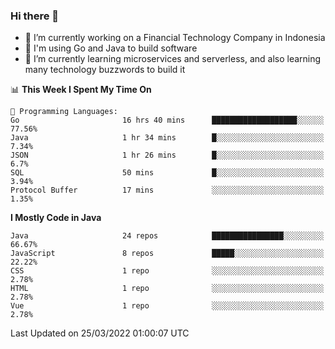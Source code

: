 ### Hi there 👋

<!--
**mazzama/mazzama** is a ✨ _special_ ✨ repository because its `README.md` (this file) appears on your GitHub profile.

Here are some ideas to get you started:

- 🔭 I’m currently working on ...
- 🌱 I’m currently learning ...
- 👯 I’m looking to collaborate on ...
- 🤔 I’m looking for help with ...
- 💬 Ask me about ...
- 📫 How to reach me: ...
- 😄 Pronouns: ...
- ⚡ Fun fact: ...
-->

- 🔭 I’m currently working on a Financial Technology Company in Indonesia
- :gun: I'm using Go and Java to build software
- 🌱 I’m currently learning microservices and serverless, and also learning many technology buzzwords to build it

<!--START_SECTION:waka-->
📊 **This Week I Spent My Time On** 

```text
💬 Programming Languages: 
Go                       16 hrs 40 mins      ███████████████████░░░░░░   77.56% 
Java                     1 hr 34 mins        █░░░░░░░░░░░░░░░░░░░░░░░░   7.34% 
JSON                     1 hr 26 mins        █░░░░░░░░░░░░░░░░░░░░░░░░   6.7% 
SQL                      50 mins             █░░░░░░░░░░░░░░░░░░░░░░░░   3.94% 
Protocol Buffer          17 mins             ░░░░░░░░░░░░░░░░░░░░░░░░░   1.35%

```

**I Mostly Code in Java** 

```text
Java                     24 repos            ████████████████░░░░░░░░░   66.67% 
JavaScript               8 repos             █████░░░░░░░░░░░░░░░░░░░░   22.22% 
CSS                      1 repo              ░░░░░░░░░░░░░░░░░░░░░░░░░   2.78% 
HTML                     1 repo              ░░░░░░░░░░░░░░░░░░░░░░░░░   2.78% 
Vue                      1 repo              ░░░░░░░░░░░░░░░░░░░░░░░░░   2.78%

```



 Last Updated on 25/03/2022 01:00:07 UTC
<!--END_SECTION:waka-->
